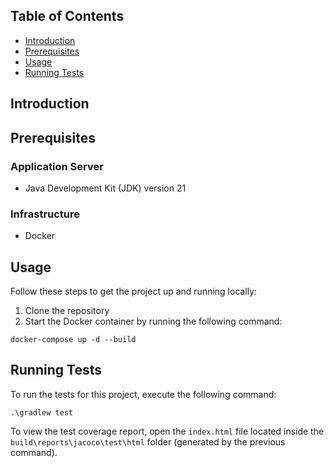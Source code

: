 <!-- # {{project-name}} -->

<!-- {{description}} -->


## Table of Contents

- [Introduction](#introduction)
- [Prerequisites](#prerequisites)
- [Usage](#usage)
- [Running Tests](#running-tests)
<!-- - [License](#license) -->

## Introduction

<!-- {{introduction here}} -->

## Prerequisites

### Application Server
- Java Development Kit (JDK) version 21

### Infrastructure
- Docker

## Usage

Follow these steps to get the project up and running locally:

1. Clone the repository
2. Start the Docker container by running the following command:
```
docker-compose up -d --build
```

## Running Tests

To run the tests for this project, execute the following command:
```
.\gradlew test
```
To view the test coverage report, open the `index.html` file located inside the `build\reports\jacoco\test\html` folder (generated by the previous command).

<!-- ## License -->

<!-- Specify the license under which the project is distributed. -->

